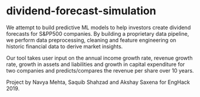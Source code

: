 # dividend-forecast-simulation
We attempt to build predictive ML models to help investors create dividend forecasts for S&PP500 companies. By building a proprietary data pipeline, we perform data preprocessing, cleaning and feature engineering on historic financial data to derive market insights.

Our tool takes user input on the annual income growth rate, revenue growth rate, growth in assets and liabilities and growth in capital expenditure for two companies and predicts/compares the revenue per share over 10 years.  

Project by Navya Mehta, Saquib Shahzad and Akshay Saxena for EngHack 2019. 
